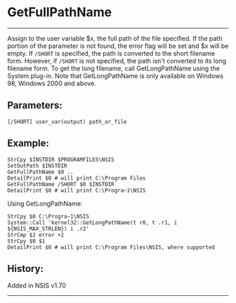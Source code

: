# GetFullPathName

---

Assign to the user variable $x, the full path of the file specified. If the path portion of the parameter is not found, the error flag will be set and $x will be empty. If `/SHORT` is specified, the path is converted to the short filename form. However, if `/SHORT` is not specified, the path isn't converted to its long filename form. To get the long filename, call GetLongPathName using the System plug-in. Note that GetLongPathName is only available on Windows 98, Windows 2000 and above.

## Parameters:

    [/SHORT] user_var(output) path_or_file

## Example:

	StrCpy $INSTDIR $PROGRAMFILES\NSIS
	SetOutPath $INSTDIR
	GetFullPathName $0 ..
	DetailPrint $0 # will print C:\Program Files
	GetFullPathName /SHORT $0 $INSTDIR
	DetailPrint $0 # will print C:\Progra~1\NSIS

Using GetLongPathName:

	StrCpy $0 C:\Progra~1\NSIS
	System::Call 'kernel32::GetLongPathName(t r0, t .r1, i ${NSIS_MAX_STRLEN}) i .r2'
	StrCmp $2 error +2
	StrCpy $0 $1
	DetailPrint $0 # will print C:\Program Files\NSIS, where supported

## History:

Added in NSIS v1.70

---
